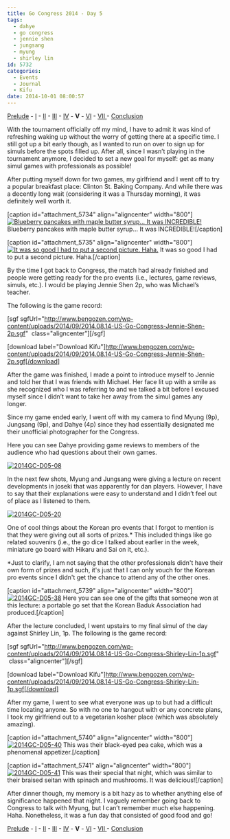 ```yaml
---
title: Go Congress 2014 - Day 5
tags:
  - dahye
  - go congress
  - jennie shen
  - jungsang
  - myung
  - shirley lin
id: 5732
categories:
  - Events
  - Journal
  - Kifu
date: 2014-10-01 08:00:57
---
```


[Prelude](http://www.bengozen.com/go-congress-2014-prelude/ "Go Congress 2014 — Prelude") - [I](http://www.bengozen.com/go-congress-2014-day-1/ "Go Congress 2014 — Day 1") - [II](http://www.bengozen.com/go-congress-2014-day-2/ "Go Congress 2014 — Day 2") - [III](http://www.bengozen.com/go-congress-2014-day-3/ "Go Congress 2014 — Day 3") - [IV](http://www.bengozen.com/go-congress-2014-day-4/ "Go Congress 2014 — Day 4") - **V** - [VI](http://www.bengozen.com/go-congress-2014-day-6/ "Go Congress 2014 — Day 6") - [VII ](http://www.bengozen.com/go-congress-2014-day-7/ "Go Congress 2014 — Day 7")- [Conclusion](http://www.bengozen.com/go-congress-2014-conclusion/ "Go Congress 2014 — Conclusion")

With the tournament officially off my mind, I have to admit it was kind of refreshing waking up without the worry of getting there at a specific time. I still got up a bit early though, as I wanted to run on over to sign up for simuls before the spots filled up. After all, since I wasn’t playing in the tournament anymore, I decided to set a new goal for myself: get as many simul games with professionals as possible!

After putting myself down for two games, my girlfriend and I went off to try a popular breakfast place: Clinton St. Baking Company. And while there was a decently long wait (considering it was a Thursday morning), it was definitely well worth it.

[caption id="attachment_5734" align="aligncenter" width="800"][![Blueberry pancakes with maple butter syrup... It was INCREDIBLE!](http://www.bengozen.com/wp-content/uploads/2014/09/2014GC-D05-03.jpg)](http://www.bengozen.com/wp-content/uploads/2014/09/2014GC-D05-03.jpg) Blueberry pancakes with maple butter syrup... It was INCREDIBLE![/caption]

[caption id="attachment_5735" align="aligncenter" width="800"][![It was so good I had to put a second picture. Haha.](http://www.bengozen.com/wp-content/uploads/2014/09/2014GC-D05-04.jpg)](http://www.bengozen.com/wp-content/uploads/2014/09/2014GC-D05-04.jpg) It was so good I had to put a second picture. Haha.[/caption]

By the time I got back to Congress, the match had already finished and people were getting ready for the pro events (i.e., lectures, game reviews, simuls, etc.). I would be playing Jennie Shen 2p, who was Michael’s teacher.

<!--more-->

The following is the game record:

[sgf sgfUrl="http://www.bengozen.com/wp-content/uploads/2014/09/2014.08.14-US-Go-Congress-Jennie-Shen-2p.sgf"  class="aligncenter"][/sgf]

[download label="Download Kifu"]http://www.bengozen.com/wp-content/uploads/2014/09/2014.08.14-US-Go-Congress-Jennie-Shen-2p.sgf[/download]

After the game was finished, I made a point to introduce myself to Jennie and told her that I was friends with Michael. Her face lit up with a smile as she recognized who I was referring to and we talked a bit before I excused myself since I didn’t want to take her away from the simul games any longer.

Since my game ended early, I went off with my camera to find Myung (9p), Jungsang (9p), and Dahye (4p) since they had essentially designated me their unofficial photographer for the Congress.

Here you can see Dahye providing game reviews to members of the audience who had questions about their own games.

[![2014GC-D05-08](http://www.bengozen.com/wp-content/uploads/2014/09/2014GC-D05-08.jpg)](http://www.bengozen.com/wp-content/uploads/2014/09/2014GC-D05-08.jpg)

In the next few shots, Myung and Jungsang were giving a lecture on recent developments in joseki that was apparently for dan players. However, I have to say that their explanations were easy to understand and I didn’t feel out of place as I listened to them.

[![2014GC-D05-20](http://www.bengozen.com/wp-content/uploads/2014/09/2014GC-D05-20.jpg)](http://www.bengozen.com/wp-content/uploads/2014/09/2014GC-D05-20.jpg)

One of cool things about the Korean pro events that I forgot to mention is that they were giving out all sorts of prizes.* This included things like go related souvenirs (i.e., the go dice I talked about earlier in the week, miniature go board with Hikaru and Sai on it, etc.).

*Just to clarify, I am not saying that the other professionals didn't have their own form of prizes and such, it's just that I can only vouch for the Korean pro events since I didn't get the chance to attend any of the other ones.

[caption id="attachment_5739" align="aligncenter" width="800"][![2014GC-D05-38](http://www.bengozen.com/wp-content/uploads/2014/09/2014GC-D05-38.jpg)](http://www.bengozen.com/wp-content/uploads/2014/09/2014GC-D05-38.jpg) Here you can see one of the gifts that someone won at this lecture: a portable go set that the Korean Baduk Association had produced.[/caption]

After the lecture concluded, I went upstairs to my final simul of the day against Shirley Lin, 1p. The following is the game record:

[sgf sgfUrl="http://www.bengozen.com/wp-content/uploads/2014/09/2014.08.14-US-Go-Congress-Shirley-Lin-1p.sgf"  class="aligncenter"][/sgf]

[download label="Download Kifu"]http://www.bengozen.com/wp-content/uploads/2014/09/2014.08.14-US-Go-Congress-Shirley-Lin-1p.sgf[/download]

After my game, I went to see what everyone was up to but had a difficult time locating anyone. So with no one to hangout with or any concrete plans, I took my girlfriend out to a vegetarian kosher place (which was absolutely amazing).

[caption id="attachment_5740" align="aligncenter" width="800"][![2014GC-D05-40](http://www.bengozen.com/wp-content/uploads/2014/09/2014GC-D05-40.jpg)](http://www.bengozen.com/wp-content/uploads/2014/09/2014GC-D05-40.jpg) This was their black-eyed pea cake, which was a phenomenal appetizer.[/caption]

[caption id="attachment_5741" align="aligncenter" width="800"][![2014GC-D05-41](http://www.bengozen.com/wp-content/uploads/2014/09/2014GC-D05-41.jpg)](http://www.bengozen.com/wp-content/uploads/2014/09/2014GC-D05-41.jpg) This was their special that night, which was similar to their braised seitan with spinach and mushrooms. It was delicious![/caption]

After dinner though, my memory is a bit hazy as to whether anything else of significance happened that night. I vaguely remember going back to Congress to talk with Myung, but I can’t remember much else happening. Haha. Nonetheless, it was a fun day that consisted of good food and go!

[Prelude](http://www.bengozen.com/go-congress-2014-prelude/ "Go Congress 2014 — Prelude") - [I](http://www.bengozen.com/go-congress-2014-day-1/ "Go Congress 2014 — Day 1") - [II](http://www.bengozen.com/go-congress-2014-day-2/ "Go Congress 2014 — Day 2") - [III](http://www.bengozen.com/go-congress-2014-day-3/ "Go Congress 2014 — Day 3") - [IV](http://www.bengozen.com/go-congress-2014-day-4/ "Go Congress 2014 — Day 4") - **V** - [VI](http://www.bengozen.com/go-congress-2014-day-6/ "Go Congress 2014 — Day 6") - [VII ](http://www.bengozen.com/go-congress-2014-day-7/ "Go Congress 2014 — Day 7")- [Conclusion](http://www.bengozen.com/go-congress-2014-conclusion/ "Go Congress 2014 — Conclusion")